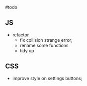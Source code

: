#todo

## JS
- refactor
  - fix collision strange error;
  - rename some functions
  - tidy up
## CSS
- improve style on settings buttons;

